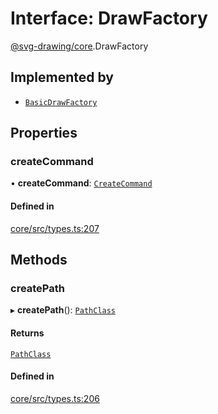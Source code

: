 # Interface: DrawFactory

[@svg-drawing/core](../../modules/svg_drawing_core.md).DrawFactory

## Implemented by

- [`BasicDrawFactory`](../../classes/svg_drawing_core/BasicDrawFactory.md)

## Properties

### createCommand

• **createCommand**: [`CreateCommand`](../../modules/svg_drawing_core.md#createcommand)

#### Defined in

[core/src/types.ts:207](https://github.com/kmkzt/svg-drawing/blob/6e54c2f/packages/core/src/types.ts#L207)

## Methods

### createPath

▸ **createPath**(): [`PathClass`](PathClass.md)

#### Returns

[`PathClass`](PathClass.md)

#### Defined in

[core/src/types.ts:206](https://github.com/kmkzt/svg-drawing/blob/6e54c2f/packages/core/src/types.ts#L206)
